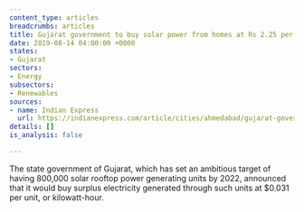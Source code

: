 ```yaml
---
content_type: articles
breadcrumbs: articles
title: Gujarat government to buy solar power from homes at Rs 2.25 per unit
date: 2019-08-14 04:00:00 +0000
states:
- Gujarat
sectors:
- Energy
subsectors:
- Renewables
sources:
- name: Indian Express
  url: https://indianexpress.com/article/cities/ahmedabad/gujarat-government-to-buy-solar-power-from-homes-at-rs-2-25-per-unit-5890181/
details: []
is_analysis: false

---
```

The state government of Gujarat, which has set an ambitious target of having 800,000 solar rooftop power generating units by 2022, announced that it would buy surplus electricity generated through such units at $0.031 per unit, or kilowatt-hour.